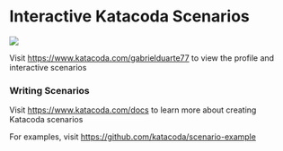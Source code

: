 # Interactive Katacoda Scenarios

[![](http://shields.katacoda.com/katacoda/gabrielduarte77/count.svg)](https://www.katacoda.com/gabrielduarte77 "Get your profile on Katacoda.com")

Visit https://www.katacoda.com/gabrielduarte77 to view the profile and interactive scenarios

### Writing Scenarios
Visit https://www.katacoda.com/docs to learn more about creating Katacoda scenarios

For examples, visit https://github.com/katacoda/scenario-example
